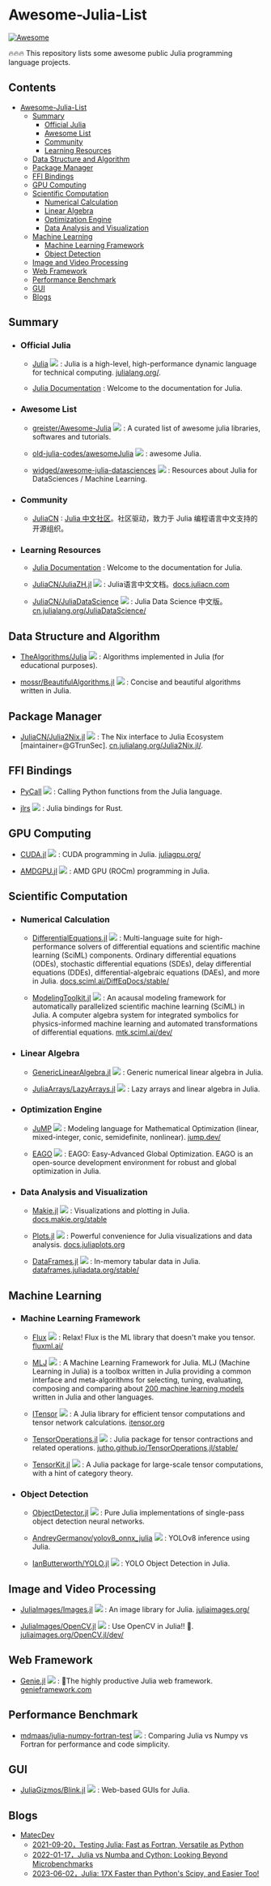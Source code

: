 # Awesome-Julia-List
[![Awesome](https://cdn.rawgit.com/sindresorhus/awesome/d7305f38d29fed78fa85652e3a63e154dd8e8829/media/badge.svg)](https://github.com/sindresorhus/awesome)

🔥🔥🔥 This repository lists some awesome public Julia programming language projects.

## Contents
- [Awesome-Julia-List](#awesome-julia-list)
  - [Summary](#summary)
    - [Official Julia](#official-Julia)
    - [Awesome List](#awesome-list)
    - [Community](#community)
    - [Learning Resources](#learning-resources)
  - [Data Structure and Algorithm](#data-structure-and-algorithm)
  - [Package Manager](#package-manager)
  - [FFI Bindings](#ffi-bindings)
  - [GPU Computing](#gpu-computing)
  - [Scientific Computation](#scientific-computation)
    - [Numerical Calculation](#numerical-calculation)
    - [Linear Algebra](#linear-algebra)
    - [Optimization Engine](#optimization-engine)
    - [Data Analysis and Visualization](#data-analysis-and-visualization)
  - [Machine Learning](#machine-learning)
    - [Machine Learning Framework](#machine-learning-framework)
    - [Object Detection](#object-detection)
  - [Image and Video Processing](#image-and-video-processing)
  - [Web Framework](#web-framework)
  - [Performance Benchmark](#performance-benchmark)
  - [GUI](#gui)
  - [Blogs](#blogs)



## Summary

  - ### Official Julia

    - [Julia](https://github.com/JuliaLang/julia) <img src="https://img.shields.io/github/stars/JuliaLang/julia?style=social"/> : Julia is a high-level, high-performance dynamic language for technical computing. [ julialang.org/](https://julialang.org/).

    - [Julia Documentation](https://docs.julialang.org/en/v1/) : Welcome to the documentation for Julia.


  - ### Awesome List

    - [greister/Awesome-Julia](https://github.com/greister/Awesome-Julia) <img src="https://img.shields.io/github/stars/greister/Awesome-Julia?style=social"/> : A curated list of awesome julia libraries, softwares and tutorials.

    - [old-julia-codes/awesomeJulia](https://github.com/old-julia-codes/awesomeJulia) <img src="https://img.shields.io/github/stars/old-julia-codes/awesomeJulia?style=social"/> : awesome Julia.

    - [widged/awesome-julia-datasciences](https://github.com/widged/awesome-julia-datasciences) <img src="https://img.shields.io/github/stars/widged/awesome-julia-datasciences?style=social"/> : Resources about Julia for DataSciences / Machine Learning.



  - ### Community

    - [JuliaCN](https://github.com/JuliaCN) : [Julia 中文社区](https://cn.julialang.org/)。社区驱动，致力于 Julia 编程语言中文支持的开源组织。


  - ### Learning Resources

    - [Julia Documentation](https://docs.julialang.org/en/v1/) : Welcome to the documentation for Julia.

    - [JuliaCN/JuliaZH.jl](https://github.com/JuliaCN/JuliaZH.jl) <img src="https://img.shields.io/github/stars/JuliaCN/JuliaZH.jl?style=social"/> : Julia语言中文文档。[docs.juliacn.com](https://docs.juliacn.com/latest/)

    - [JuliaCN/JuliaDataScience](https://github.com/JuliaCN/JuliaDataScience) <img src="https://img.shields.io/github/stars/JuliaCN/JuliaDataScience?style=social"/> : Julia Data Science 中文版。[cn.julialang.org/JuliaDataScience/](https://cn.julialang.org/JuliaDataScience/)




## Data Structure and Algorithm

  - [TheAlgorithms/Julia](https://github.com/TheAlgorithms/Julia) <img src="https://img.shields.io/github/stars/TheAlgorithms/Julia?style=social"/> : Algorithms implemented in Julia (for educational purposes).

  - [mossr/BeautifulAlgorithms.jl](https://github.com/mossr/BeautifulAlgorithms.jl) <img src="https://img.shields.io/github/stars/mossr/BeautifulAlgorithms.jl?style=social"/> : Concise and beautiful algorithms written in Julia.



## Package Manager

  - [JuliaCN/Julia2Nix.jl](https://github.com/JuliaCN/Julia2Nix.jl) <img src="https://img.shields.io/github/stars/JuliaCN/Julia2Nix.jl?style=social"/> : The Nix interface to Julia Ecosystem [maintainer=@GTrunSec]. [cn.julialang.org/Julia2Nix.jl/](http://cn.julialang.org/Julia2Nix.jl/).





## FFI Bindings

  - [PyCall](https://github.com/JuliaPy/PyCall.jl) <img src="https://img.shields.io/github/stars/JuliaPy/PyCall.jl?style=social"/> : Calling Python functions from the Julia language.

  - [jlrs](https://github.com/Taaitaaiger/jlrs) <img src="https://img.shields.io/github/stars/Taaitaaiger/jlrs?style=social"/> : Julia bindings for Rust.





## GPU Computing

  - [CUDA.jl](https://github.com/JuliaGPU/CUDA.jl) <img src="https://img.shields.io/github/stars/JuliaGPU/CUDA.jl?style=social"/> : CUDA programming in Julia. [juliagpu.org/](https://juliagpu.org/)

  - [AMDGPU.jl](https://github.com/JuliaGPU/AMDGPU.jl) <img src="https://img.shields.io/github/stars/JuliaGPU/AMDGPU.jl?style=social"/> : AMD GPU (ROCm) programming in Julia.




## Scientific Computation

  - ### Numerical Calculation

    - [DifferentialEquations.jl](https://github.com/SciML/DifferentialEquations.jl) <img src="https://img.shields.io/github/stars/SciML/DifferentialEquations.jl?style=social"/> : Multi-language suite for high-performance solvers of differential equations and scientific machine learning (SciML) components. Ordinary differential equations (ODEs), stochastic differential equations (SDEs), delay differential equations (DDEs), differential-algebraic equations (DAEs), and more in Julia. [docs.sciml.ai/DiffEqDocs/stable/](https://github.com/SciML/DifferentialEquations.jl)

    - [ModelingToolkit.jl](https://github.com/SciML/ModelingToolkit.jl) <img src="https://img.shields.io/github/stars/SciML/ModelingToolkit.jl?style=social"/> : An acausal modeling framework for automatically parallelized scientific machine learning (SciML) in Julia. A computer algebra system for integrated symbolics for physics-informed machine learning and automated transformations of differential equations. [mtk.sciml.ai/dev/](https://docs.sciml.ai/ModelingToolkit/dev/)





  - ### Linear Algebra

    - [GenericLinearAlgebra.jl](https://github.com/JuliaLinearAlgebra/GenericLinearAlgebra.jl) <img src="https://img.shields.io/github/stars/JuliaLinearAlgebra/GenericLinearAlgebra.jl?style=social"/> : Generic numerical linear algebra in Julia.

    - [JuliaArrays/LazyArrays.jl](https://github.com/JuliaArrays/LazyArrays.jl) <img src="https://img.shields.io/github/stars/JuliaArrays/LazyArrays.jl?style=social"/> : Lazy arrays and linear algebra in Julia.





  - ### Optimization Engine

    - [JuMP](https://github.com/jump-dev/JuMP.jl) <img src="https://img.shields.io/github/stars/jump-dev/JuMP.jl?style=social"/> : Modeling language for Mathematical Optimization (linear, mixed-integer, conic, semidefinite, nonlinear). [jump.dev/](https://jump.dev/)

    - [EAGO](https://github.com/PSORLab/EAGO.jl) <img src="https://img.shields.io/github/stars/PSORLab/EAGO.jl?style=social"/> : EAGO: Easy-Advanced Global Optimization. EAGO is an open-source development environment for robust and global optimization in Julia.





  - ### Data Analysis and Visualization

    - [Makie.jl](https://github.com/MakieOrg/Makie.jl) <img src="https://img.shields.io/github/stars/MakieOrg/Makie.jl?style=social"/> : Visualizations and plotting in Julia. [docs.makie.org/stable](https://docs.makie.org/stable/)

    - [Plots.jl](https://github.com/JuliaPlots/Plots.jl) <img src="https://img.shields.io/github/stars/JuliaPlots/Plots.jl?style=social"/> : Powerful convenience for Julia visualizations and data analysis. [docs.juliaplots.org](https://docs.juliaplots.org/stable/)

    - [DataFrames.jl](https://github.com/JuliaData/DataFrames.jl) <img src="https://img.shields.io/github/stars/JuliaData/DataFrames.jl?style=social"/> : In-memory tabular data in Julia. [dataframes.juliadata.org/stable/](https://dataframes.juliadata.org/stable/)






## Machine Learning

  - ### Machine Learning Framework


    - [Flux](https://github.com/FluxML/Flux.jl) <img src="https://img.shields.io/github/stars/FluxML/Flux.jl?style=social"/> : Relax! Flux is the ML library that doesn't make you tensor. [fluxml.ai/](https://fluxml.ai/)

    - [MLJ](https://github.com/alan-turing-institute/MLJ.jl) <img src="https://img.shields.io/github/stars/alan-turing-institute/MLJ.jl?style=social"/> : A Machine Learning Framework for Julia. MLJ (Machine Learning in Julia) is a toolbox written in Julia providing a common interface and meta-algorithms for selecting, tuning, evaluating, composing and comparing about [200 machine learning models](https://alan-turing-institute.github.io/MLJ.jl/dev/model_browser/#Model-Browser) written in Julia and other languages.

    - [ITensor](https://github.com/ITensor/ITensors.jl) <img src="https://img.shields.io/github/stars/ITensor/ITensors.jl?style=social"/> : A Julia library for efficient tensor computations and tensor network calculations. [itensor.org](https://itensor.org/)

    - [TensorOperations.jl](https://github.com/Jutho/TensorOperations.jl) <img src="https://img.shields.io/github/stars/Jutho/TensorOperations.jl?style=social"/> : Julia package for tensor contractions and related operations. [jutho.github.io/TensorOperations.jl/stable/](about:blank)

    - [TensorKit.jl](https://github.com/Jutho/TensorKit.jl) <img src="https://img.shields.io/github/stars/Jutho/TensorKit.jl?style=social"/> : A Julia package for large-scale tensor computations, with a hint of category theory.




  - ### Object Detection

    - [ObjectDetector.jl](https://github.com/r3tex/ObjectDetector.jl) <img src="https://img.shields.io/github/stars/r3tex/ObjectDetector.jl?style=social"/> : Pure Julia implementations of single-pass object detection neural networks.

    - [AndreyGermanov/yolov8_onnx_julia](https://github.com/AndreyGermanov/yolov8_onnx_julia) <img src="https://img.shields.io/github/stars/AndreyGermanov/yolov8_onnx_julia?style=social"/> : YOLOv8 inference using Julia.

    - [IanButterworth/YOLO.jl](https://github.com/IanButterworth/YOLO.jl) <img src="https://img.shields.io/github/stars/IanButterworth/YOLO.jl?style=social"/> : YOLO Object Detection in Julia.





## Image and Video Processing

  - [JuliaImages/Images.jl](https://github.com/JuliaImages/Images.jl) <img src="https://img.shields.io/github/stars/JuliaImages/Images.jl?style=social"/> : An image library for Julia. [juliaimages.org/](https://juliaimages.org/latest/)

  - [JuliaImages/OpenCV.jl](https://github.com/JuliaImages/OpenCV.jl) <img src="https://img.shields.io/github/stars/JuliaImages/OpenCV.jl?style=social"/> : Use OpenCV in Julia!! 🚀. [juliaimages.org/OpenCV.jl/dev/](https://juliaimages.org/OpenCV.jl/dev/)



## Web Framework

  - [Genie.jl](https://github.com/GenieFramework/Genie.jl) <img src="https://img.shields.io/github/stars/GenieFramework/Genie.jl?style=social"/> : 🧞The highly productive Julia web framework. [genieframework.com](https://genieframework.com/)




## Performance Benchmark

  - [mdmaas/julia-numpy-fortran-test](https://github.com/mdmaas/julia-numpy-fortran-test) <img src="https://img.shields.io/github/stars/mdmaas/julia-numpy-fortran-test?style=social"/> : Comparing Julia vs Numpy vs Fortran for performance and code simplicity.




## GUI

  - [JuliaGizmos/Blink.jl](https://github.com/JuliaGizmos/Blink.jl) <img src="https://img.shields.io/github/stars/JuliaGizmos/Blink.jl?style=social"/> : Web-based GUIs for Julia.



## Blogs

  - [MatecDev](https://www.matecdev.com/)
    - [2021-09-20，Testing Julia: Fast as Fortran, Versatile as Python](https://www.matecdev.com/posts/numpy-julia-fortran.html)
    - [2022-01-17，Julia vs Numba and Cython: Looking Beyond Microbenchmarks](https://www.matecdev.com/posts/julia-python-numba-cython.html)
    - [2023-06-02，Julia: 17X Faster than Python's Scipy, and Easier Too!](https://www.matecdev.com/posts/julia-17x-faster-vs-python-scipy.html)
